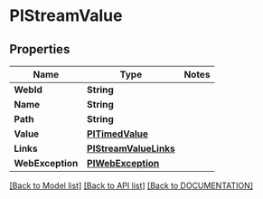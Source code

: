 # PIStreamValue

## Properties
Name | Type | Notes
------------ | ------------- | -------------
**WebId** | **String**
**Name** | **String**
**Path** | **String**
**Value** | **[**PITimedValue**](../models/PITimedValue.md)**
**Links** | **[**PIStreamValueLinks**](../models/PIStreamValueLinks.md)**
**WebException** | **[**PIWebException**](../models/PIWebException.md)**

[[Back to Model list]](../../DOCUMENTATION.md#documentation-for-models) [[Back to API list]](../../DOCUMENTATION.md#documentation-for-api-endpoints) [[Back to DOCUMENTATION]](../../DOCUMENTATION.md)
